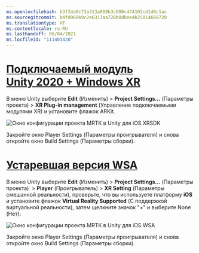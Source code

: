 ```yaml
---
ms.openlocfilehash: b3f24a8c73a313a088b3c080c474102cd148c1ac
ms.sourcegitcommit: b4fd969b9c2e6313aa728b0dbee4b25014668720
ms.translationtype: HT
ms.contentlocale: ru-RU
ms.lasthandoff: 06/04/2021
ms.locfileid: "111403420"
---
```

# <a name="unity-2020--windows-xr-plugin"></a>[Подключаемый модуль Unity 2020 + Windows XR](#tab/winxr)

В меню Unity выберите **Edit** (Изменить) > **Project Settings...** (Параметры проекта) > **XR Plug-in management** (Управление подключаемыми модулями XR) и установите флажок ARKit.

![Окно конфигурации проекта MRTK в Unity для iOS XRSDK](../images/mr-learning-asa/asa-05-section3-step1-2-1-XRSDK-ios.png)

Закройте окно Player Settings (Параметры проигрывателя) и снова откройте окно Build Settings (Параметры сборки).

# <a name="legacy-wsa"></a>[Устаревшая версия WSA](#tab/wsa)

В меню Unity выберите **Edit** (Изменить) > **Project Settings...** (Параметры проекта)  > **Player** (Проигрыватель) >  **XR Setting** (Параметры смешанной реальности), проверьте, что вы используете платформу **iOS** и установите флажок **Virtual Reality Supported** (С поддержкой виртуальной реальности), затем щелкните значок "+" и выберите None (Нет):

![Окно конфигурации проекта MRTK в Unity для iOS WSA](../images/mr-learning-asa/asa-05-section3-step1-2-1-Legacy-ios.PNG)

Закройте окно Player Settings (Параметры проигрывателя) и снова откройте окно Build Settings (Параметры сборки).
